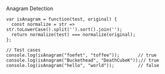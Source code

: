 Anagram Detection

    var isAnagram = function(test, original) {
      const normalize = str => str.toLowerCase().split('').sort().join('');
      return normalize(test) === normalize(original);
    };
    
    // Test cases
    console.log(isAnagram("foefet", "toffee"));       // true
    console.log(isAnagram("Buckethead", "DeathCubeK"));// true
    console.log(isAnagram("hello", "world"));         // false
